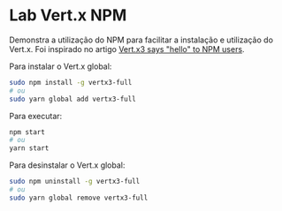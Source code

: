 # Lab Vert.x NPM

Demonstra a utilização do NPM para facilitar a instalação e utilização do Vert.x. Foi inspirado no artigo [Vert.x3 says "hello" to NPM users](https://vertx.io/blog/vert-x3-says-hello-to-npm-users).

Para instalar o Vert.x global:

```sh
sudo npm install -g vertx3-full
# ou
sudo yarn global add vertx3-full
```

Para executar:

```sh
npm start
# ou 
yarn start
```

Para desinstalar o Vert.x global:

```sh
sudo npm uninstall -g vertx3-full
# ou
sudo yarn global remove vertx3-full
```